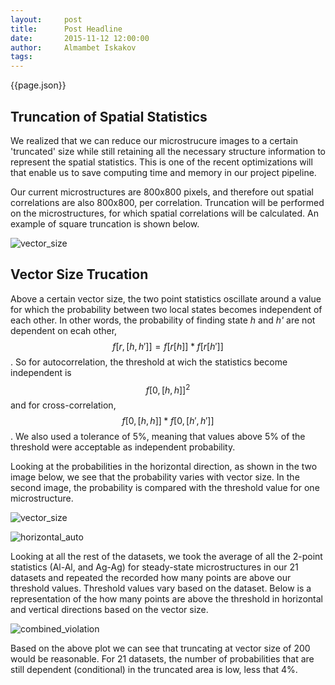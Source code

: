 ```yaml
---
layout:     post
title:      Post Headline
date:       2015-11-12 12:00:00
author:     Almambet Iskakov
tags: 		
---
```

<!-- Start Writing Below in Markdown -->

{{page.json}}

## Truncation of Spatial Statistics
We realized that we can reduce our microstrucure images to a certain 'truncated' size while still retaining all the necessary structure information to represent the spatial statistics. This is one of the recent optimizations will that enable us to save computing time and memory in our project pipeline.

Our current microstructures are 800x800 pixels, and therefore out spatial correlations are also 800x800, per correlation. Truncation will be performed on the microstructures, for which spatial correlations will be calculated. An example of square truncation is shown below. 

![vector_size](/MIC-Ternary-Eutectic-Alloy/img/truncation/truncation_schematic.png)

## Vector Size Trucation
Above a certain vector size, the two point statistics oscillate around a value for which the probability between two local states becomes independent of each other. In other words, the probability of finding state *h* and *h'* are not dependent on ecah other, $$ f[r,[h,h']] = f[r[h]]*f[r[h']] $$. So for autocorrelation, the threshold at wich the statistics become independent is $$ f[0,[h,h]]^2 $$ and for cross-correlation, $$ f[0,[h,h]]*f[0,[h',h']] $$. We also used a tolerance of 5%, meaning that values above 5% of the threshold were acceptable as independent probability.

Looking at the probabilities in the horizontal direction, as shown in the two image below, we see that the probability varies with vector size. In the second image, the probability is compared with the threshold value for one microstructure.

![vector_size](/MIC-Ternary-Eutectic-Alloy/img/truncation/truncation_schematic.png)

![horizontal_auto](/MIC-Ternary-Eutectic-Alloy/img/truncation/horizontal_auto.png)

Looking at all the rest of the datasets, we took the average of all the 2-point statistics (Al-Al, and Ag-Ag) for steady-state microstructures in our 21 datasets and repeated the recorded how many points are above our threshold values. Threshold values vary based on the dataset. Below is a representation of the how many points are above the threshold in horizontal and vertical directions based on the vector size. 

![combined_violation](/MIC-Ternary-Eutectic-Alloy/img/truncation/comdined_violations.png)

Based on the above plot we can see that truncating at vector size of 200 would be reasonable. For 21 datasets, the number of probabilities that are still dependent (conditional) in the truncated area is low, less that 4%. 


<div align="center"><script src="https://embed.github.com/view/3d/matin-hub/project-pages/gh-pages/img/stl/test.stl"></script></div>


